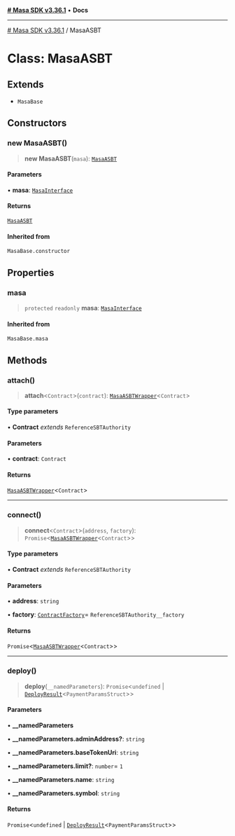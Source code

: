 [**# Masa SDK v3.36.1**](../README.md) • **Docs**

***

[# Masa SDK v3.36.1](../globals.md) / MasaASBT

# Class: MasaASBT

## Extends

- `MasaBase`

## Constructors

### new MasaASBT()

> **new MasaASBT**(`masa`): [`MasaASBT`](MasaASBT.md)

#### Parameters

• **masa**: [`MasaInterface`](../interfaces/MasaInterface.md)

#### Returns

[`MasaASBT`](MasaASBT.md)

#### Inherited from

`MasaBase.constructor`

## Properties

### masa

> `protected` `readonly` **masa**: [`MasaInterface`](../interfaces/MasaInterface.md)

#### Inherited from

`MasaBase.masa`

## Methods

### attach()

> **attach**\<`Contract`\>(`contract`): [`MasaASBTWrapper`](MasaASBTWrapper.md)\<`Contract`\>

#### Type parameters

• **Contract** *extends* `ReferenceSBTAuthority`

#### Parameters

• **contract**: `Contract`

#### Returns

[`MasaASBTWrapper`](MasaASBTWrapper.md)\<`Contract`\>

***

### connect()

> **connect**\<`Contract`\>(`address`, `factory`): `Promise`\<[`MasaASBTWrapper`](MasaASBTWrapper.md)\<`Contract`\>\>

#### Type parameters

• **Contract** *extends* `ReferenceSBTAuthority`

#### Parameters

• **address**: `string`

• **factory**: [`ContractFactory`](ContractFactory.md)= `ReferenceSBTAuthority__factory`

#### Returns

`Promise`\<[`MasaASBTWrapper`](MasaASBTWrapper.md)\<`Contract`\>\>

***

### deploy()

> **deploy**(`__namedParameters`): `Promise`\<`undefined` \| [`DeployResult`](../interfaces/DeployResult.md)\<`PaymentParamsStruct`\>\>

#### Parameters

• **\_\_namedParameters**

• **\_\_namedParameters.adminAddress?**: `string`

• **\_\_namedParameters.baseTokenUri**: `string`

• **\_\_namedParameters.limit?**: `number`= `1`

• **\_\_namedParameters.name**: `string`

• **\_\_namedParameters.symbol**: `string`

#### Returns

`Promise`\<`undefined` \| [`DeployResult`](../interfaces/DeployResult.md)\<`PaymentParamsStruct`\>\>
